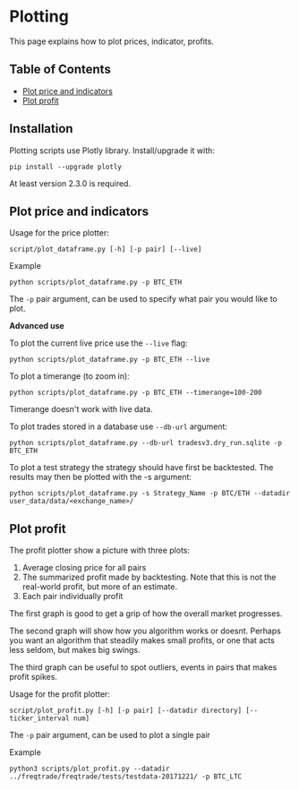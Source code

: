 # Plotting
This page explains how to plot prices, indicator, profits.

## Table of Contents
- [Plot price and indicators](#plot-price-and-indicators)
- [Plot profit](#plot-profit)

## Installation

Plotting scripts use Plotly library. Install/upgrade it with:

```
pip install --upgrade plotly
```

At least version 2.3.0 is required.

## Plot price and indicators
Usage for the price plotter:

```
script/plot_dataframe.py [-h] [-p pair] [--live]
```

Example
```
python scripts/plot_dataframe.py -p BTC_ETH
```

The `-p` pair argument, can be used to specify what
pair you would like to plot.

**Advanced use**

To plot the current live price use the `--live` flag:
```
python scripts/plot_dataframe.py -p BTC_ETH --live
```

To plot a timerange (to zoom in):
```
python scripts/plot_dataframe.py -p BTC_ETH --timerange=100-200
```
Timerange doesn't work with live data.

To plot trades stored in a database use `--db-url` argument:
```
python scripts/plot_dataframe.py --db-url tradesv3.dry_run.sqlite -p BTC_ETH
```

To plot a test strategy the strategy should have first be backtested. 
The results may then be plotted with the -s argument:
```
python scripts/plot_dataframe.py -s Strategy_Name -p BTC/ETH --datadir user_data/data/<exchange_name>/
```

## Plot profit

The profit plotter show a picture with three plots:
1) Average closing price for all pairs
2) The summarized profit made by backtesting.
   Note that this is not the real-world profit, but
   more of an estimate.
3) Each pair individually profit

The first graph is good to get a grip of how the overall market
progresses.

The second graph will show how you algorithm works or doesnt.
Perhaps you want an algorithm that steadily makes small profits,
or one that acts less seldom, but makes big swings.

The third graph can be useful to spot outliers, events in pairs
that makes profit spikes.

Usage for the profit plotter:

```
script/plot_profit.py [-h] [-p pair] [--datadir directory] [--ticker_interval num]
```

The `-p` pair argument, can be used to plot a single pair

Example
```
python3 scripts/plot_profit.py --datadir ../freqtrade/freqtrade/tests/testdata-20171221/ -p BTC_LTC
```

